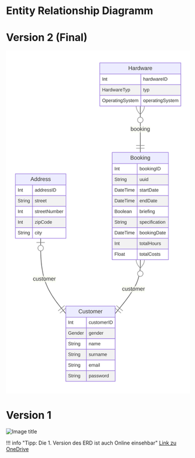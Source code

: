 # Entity Relationship Diagramm


# Version 2 (Final)
![](/assets/svg/prisma-erd.svg)

# Version 1
![Image title](https://github.com/gz-bad-erzland-p2/Dokumentation/blob/master/docs/assets/img/ERD.png?raw=true)

!!! info "Tipp: Die 1. Version des ERD ist auch Online einsehbar"
        [Link zu OneDrive](https://onedrive.live.com/?q=erd&scope=drive&id=6586139C0D1275FF%219164&cid=6586139C0D1275FF&parId=root&parQt=search&parCid=6138614520D04940&o=OneUp)

[^1]: https://github.com/gz-bad-erzland-p2/Dokumentation/blob/master/docs/assets/img/ERD.png?raw=true (27.02.2023)
[^2]: https://onedrive.live.com/?q=erd&scope=drive&id=6586139C0D1275FF%219164&cid=6586139C0D1275FF&parId=root&parQt=search&parCid=6138614520D04940&o=OneUp (27.02.2023)